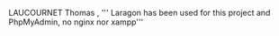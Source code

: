 LAUCOURNET Thomas , 
''' Laragon has been used for this project and PhpMyAdmin, no nginx nor xampp'''